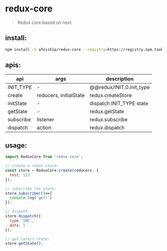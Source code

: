 # redux-core
> Redux core based on next.

## install:
```bash
npm install -S afeiship/redux-core --registry=https://registry.npm.taobao.org
```

## apis:
| api       | args                   | description              |
|-----------|------------------------|--------------------------|
| INIT_TYPE | -                      | @@redux/INIT.0.init_type |
| create    | reducers, initialState | redux.createStore        |
| initState | -                      | dispatch INIT_TYPE state |
| getState  | -                      | redux.getState           |
| subscribe | listener               | redux.subscribe          |
| dispatch  | action                 | redux.dispatch           |

## usage:
```js
import ReduxCore from 'redux-core';

// create a redux store:
const store = ReduxCore.create(reducers, {
  test: 123
});

// subscribe the store:
store.subscribe(()=>{
  console.log('get!')
});

// dispath:
store.dispatch({
  type:'INC',
  data: 1
});

// get latest state:
store.getState();
```
